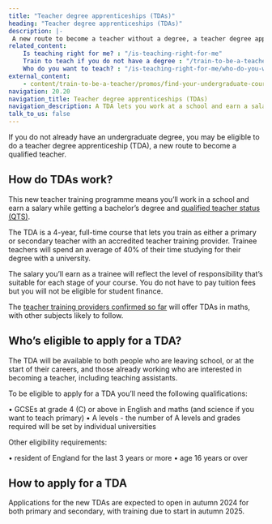 ```yaml
---
title: "Teacher degree apprenticeships (TDAs)"
heading: "Teacher degree apprenticeships (TDAs)"
description: |-
 A new route to become a teacher without a degree, a teacher degree apprenticeship (TDA) lets you work at a school while you qualify as a teacher.
related_content:
    Is teaching right for me? : "/is-teaching-right-for-me"
    Train to teach if you do not have a degree : "/train-to-be-a-teacher/if-you-dont-have-a-degree"
    Who do you want to teach? : "/is-teaching-right-for-me/who-do-you-want-to-teach"
external_content:
    - content/train-to-be-a-teacher/promos/find-your-undergraduate-course
navigation: 20.20
navigation_title: Teacher degree apprenticeships (TDAs)
navigation_description: A TDA lets you work at a school and earn a salary while getting a degree and qualified teacher status (QTS).
talk_to_us: false
---
```

If you do not already have an undergraduate degree, you may be eligible to do a teacher degree apprenticeship (TDA), a new route to become a qualified teacher.

##  How do TDAs work?
This new teacher training programme means you’ll work in a school and earn a salary while getting a bachelor’s degree and [qualified teacher status (QTS)](/train-to-be-a-teacher/what-is-qts).
 
The TDA is a 4-year, full-time course that lets you train as either a primary or secondary teacher with an accredited teacher training provider. Trainee teachers will spend an average of 40% of their time studying for their degree with a university.

The salary you’ll earn as a trainee will reflect the level of responsibility that’s suitable for each stage of your course. You do not have to pay tuition fees but you will not be eligible for student finance.

The [teacher training providers confirmed so far](https://www.gov.uk/government/publications/secondary-maths-teacher-degree-apprenticeship-funding-pilot-providers?) will offer TDAs in maths, with other subjects likely to follow.

## Who’s eligible to apply for a TDA?
The TDA will be available to both people who are leaving school, or at the start of their careers, and those already working who are interested in becoming a teacher, including teaching assistants.

To be eligible to apply for a TDA you’ll need the following qualifications:

• GCSEs at grade 4 (C) or above in English and maths (and science if you want to teach primary)
• A levels - the number of A levels and grades required will be set by individual universities

Other eligibility requirements:

• resident of England for the last 3 years or more
• age 16 years or over 

## How to apply for a TDA
Applications for the new TDAs are expected to open in autumn 2024 for both primary and secondary, with training due to start in autumn 2025.